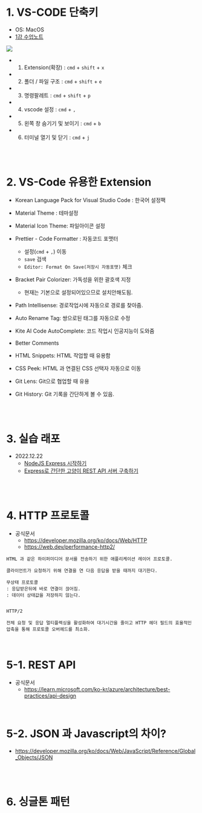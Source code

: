 # 1. VS-CODE 단축키

- OS: MacOS
- [1강 수업노트](https://github.com/amamov/teaching-nestjs-a-to-z/tree/main/01%20%EC%B2%AB%20%EC%8B%9C%EC%9E%91)


![](https://github.com/amamov/teaching-nestjs-a-to-z/blob/main/01%20%EC%B2%AB%20%EC%8B%9C%EC%9E%91/images/vscode.png)

- 1. Extension(확장) : `cmd` + `shift` + `x`
- 2. 폴더 / 파일 구조 : `cmd` + `shift` + `e`
- 3. 명령팔레트 : `cmd` + `shift` + `p`
- 4. vscode 설정 : `cmd` + `,`
- 5. 왼쪽 창 숨기기 및 보이기 : `cmd` + `b`
- 6. 터미널 열기 및 닫기 : `cmd` + `j`


<br><br>

# 2. VS-Code 유용한 Extension

- Korean Language Pack for Visual Studio Code : 한국어 설정팩
- Material Theme : 테마설정
- Material Icon Theme: 파일아이콘 설정
- Prettier - Code Formatter : 자동코드 포맷터
  - 설정(`cmd` + `,`) 이동
  - `save` 검색
  - `Editor: Format On Save(저장시 자동포맷)` 체크


- Bracket Pair Colorizer: 가독성을 위한 괄호색 지정
  - 현재는 기본으로 설정되어있으므로 설치안해도됨.


- Path Intellisense: 경로작업시에 자동으로 경로를 찾아줌.
- Auto Rename Tag: 쌍으로된 태그를 자동으로 수정
- Kite AI Code AutoComplete: 코드 작업시 인공지능이 도와줌
- Better Comments
- HTML Snippets: HTML 작업할 때 유용함
- CSS Peek: HTML 과 연결된 CSS 선택자 자동으로 이동
- Git Lens: Git으로 협업할 때 유용
- Git History: Git 기록을 간단하게 볼 수 있음.


<br><br>

# 3. 실습 래포

- 2022.12.22
  - [NodeJS Express 시작하기](./01/letsStart)
  - [Express로 간단한 고양이 REST API 서버 구축하기](./02)


<br><br>


# 4. HTTP 프로토콜

- 공식문서
  - https://developer.mozilla.org/ko/docs/Web/HTTP
  - https://web.dev/performance-http2/

```
HTML 과 같은 하이퍼미디어 문서를 전송하기 위한 애플리케이션 레이어 프로토콜.

클라이언트가 요청하기 위해 연결을 연 다음 응답을 받을 때까지 대기한다.

무상태 프로토콜
: 응답받은뒤에 바로 연결이 끊어짐.
: 데이터 상태값을 저장하지 않는다.


HTTP/2

전체 요청 및 응답 멀티플렉싱을 활성화하여 대기시간을 줄이고 HTTP 헤더 필드의 효율적인 압축을 통해 프로토콜 오버헤드를 최소화.
```


<br>

# 5-1. REST API

- 공식문서
  - https://learn.microsoft.com/ko-kr/azure/architecture/best-practices/api-design


<br>


# 5-2. JSON 과 Javascript의 차이?
- https://developer.mozilla.org/ko/docs/Web/JavaScript/Reference/Global_Objects/JSON


<br><br>

# 6. 싱글톤 패턴
